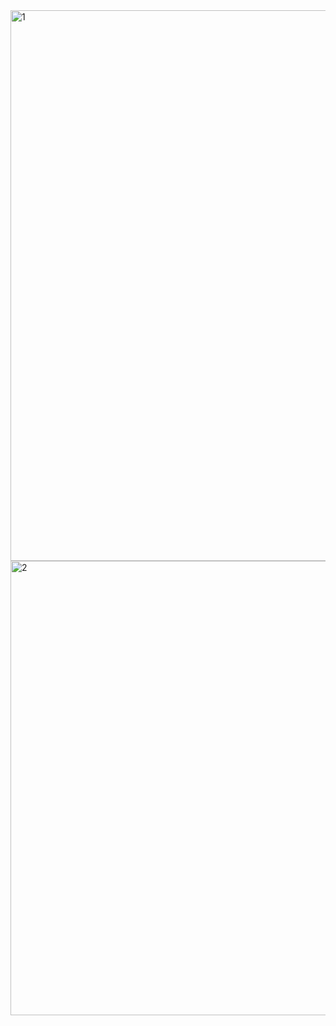 <img width="881" alt="1" src="https://github.com/user-attachments/assets/bdc29223-c0c5-4246-a589-6f9a034c9a55">
<img width="727" alt="2" src="https://github.com/user-attachments/assets/112df763-6bb3-4304-b6c7-c77f03f1890f">
